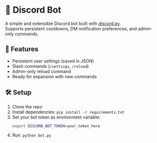 # 🤖 Discord Bot

A simple and extensible Discord bot built with [discord.py](https://github.com/Rapptz/discord.py).  
Supports persistent cooldowns, DM notification preferences, and admin-only commands.

## 🚀 Features
- Persistent user settings (saved in JSON)
- Slash commands (`/settings`, `/reload`)
- Admin-only reload command
- Ready for expansion with new commands

## 🛠️ Setup
1. Clone the repo
2. Install dependencies: `pip install -r requirements.txt`
3. Set your bot token as environment variable:  
   ```bash
   export DISCORD_BOT_TOKEN=your_token_here
   ```
4. Run: `python bot.py`

